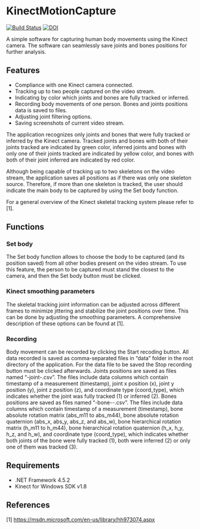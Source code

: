 # KinectMotionCapture

[![Build Status](https://travis-ci.org/apalkowski/KinectMotionCapture.svg?branch=master)](https://travis-ci.org/apalkowski/KinectMotionCapture) [![DOI](https://zenodo.org/badge/doi/10.5281/zenodo.58700.svg)](http://dx.doi.org/10.5281/zenodo.58700)

A simple software for capturing human body movements using the Kinect camera. The software can seamlessly save joints and bones positions for further analysis.

## Features

- Compliance with one Kinect camera connected.
- Tracking up to two people captured on the video stream.
- Indicating by color which joints and bones are fully tracked or inferred.
- Recording body movements of one person. Bones and joints positions data is saved to files.
- Adjusting joint filtering options.
- Saving screenshots of current video stream.

The application recognizes only joints and bones that were fully tracked or inferred by the Kinect camera. Tracked joints and bones with both of their joints tracked are indicated by green color, inferred joints and bones with only one of their joints tracked are indicated by yellow color, and bones with both of their joint inferred are indicated by red color.

Although being capable of tracking up to two skeletons on the video stream, the application saves all positions as if there was only one skeleton source. Therefore, if more than one skeleton is tracked, the user should indicate the main body to be captured by using the Set body function.

For a general overview of the Kinect skeletal tracking system please refer to [1].


## Functions


### Set body

The Set body function allows to choose the body to be captured (and its position saved) from all other bodies present on the video stream.
To use this feature, the person to be captured must stand the closest to the camera, and then the Set body button must be clicked.

### Kinect smoothing parameters

The skeletal tracking joint information can be adjusted across different frames to minimize jittering and stabilize the joint positions over time. This can be done by adjusting the smoothing parameters. A comprehensive description of these options can be found at [1].

### Recording

Body movement can be recorded by clicking the Start recoding button. All data recorded is saved as comma-separated files in “data” folder in the root directory of the application. For the data file to be saved the Stop recording button must be clicked afterwards.
Joints positions are saved as files named “<timestamp>-joint-<joint type>.csv”. The files include data columns which contain timestamp of a measurement (timestamp), joint x position (x), joint y position (y), joint z position (z), and coordinate type (coord_type), which indicates whether the joint was fully tracked (1) or inferred (2).
Bones positions are saved as files named “<timestamp>-bone-<start joint>-<end joint>.csv”. The files include data columns which contain timestamp of a measurement (timestamp), bone absolute rotation matrix (abs_m11 to abs_m44), bone absolute rotation quaternion (abs_x, abs_y, abs_z, and abs_w), bone hierarchical rotation matrix (h_m11 to h_m44), bone hierarchical rotation quaternion (h_x, h_y, h_z, and h_w), and coordinate type (coord_type), which indicates whether both joints of the bone were fully tracked (1), both were inferred (2) or only one of them was tracked (3).

## Requirements
- .NET Framework 4.5.2
- Kinect for Windows SDK v1.8

## References

[1] https://msdn.microsoft.com/en-us/library/hh973074.aspx
